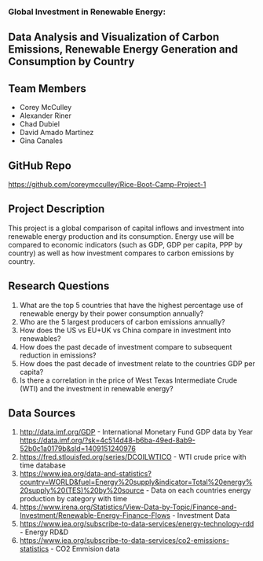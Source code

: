 ### Global Investment in Renewable Energy:
## Data Analysis and Visualization of Carbon Emissions, Renewable Energy Generation and Consumption by Country 

## Team Members
- Corey McCulley
- Alexander Riner
- Chad Dubiel
- David Amado Martinez
- Gina Canales

## GitHub Repo
https://github.com/coreymcculley/Rice-Boot-Camp-Project-1

## Project Description

This project is a global comparison of capital inflows and investment into renewable energy production and its consumption. Energy use will be compared to economic indicators (such as GDP, GDP per capita, PPP by country) as well as how investment compares to carbon emissions by country. 

## Research Questions 

1.	What are the top 5 countries that have the highest percentage use of renewable energy by their power consumption annually? 
2.	Who are the 5 largest producers of carbon emissions annually? 
3.	How does the US vs EU+UK vs China compare in investment into renewables? 
4.	How does the past decade of investment compare to subsequent reduction in emissions? 
5.	How does the past decade of investment relate to the countries GDP per capita? 
6.	Is there a correlation in the price of West Texas Intermediate Crude (WTI) and the investment in renewable energy?

## Data Sources

1.	http://data.imf.org/GDP - International Monetary Fund GDP data by Year
https://data.imf.org/?sk=4c514d48-b6ba-49ed-8ab9-52b0c1a0179b&sId=1409151240976
2.	https://fred.stlouisfed.org/series/DCOILWTICO - WTI crude price with time database
3.	https://www.iea.org/data-and-statistics?country=WORLD&fuel=Energy%20supply&indicator=Total%20energy%20supply%20(TES)%20by%20source - Data on each countries energy production by category with time
4.	https://www.irena.org/Statistics/View-Data-by-Topic/Finance-and-Investment/Renewable-Energy-Finance-Flows - Investment Data
5.	https://www.iea.org/subscribe-to-data-services/energy-technology-rdd - Energy RD&D
6.	https://www.iea.org/subscribe-to-data-services/co2-emissions-statistics - CO2 Emmision data
